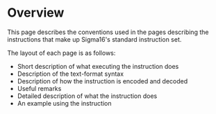 # Overview

This page describes the conventions used in the pages describing the instructions that make up Sigma16's standard instruction set.

The layout of each page is as follows:

- Short description of what executing the instruction does
- Description of the text-format syntax
- Description of how the instruction is encoded and decoded
- Useful remarks
- Detailed description of what the instruction does
- An example using the instruction
